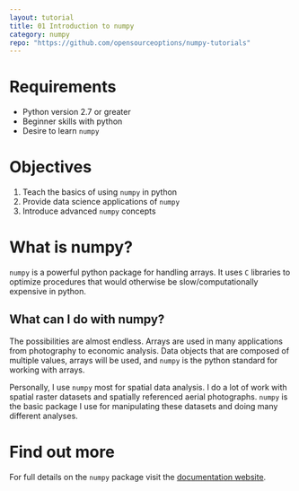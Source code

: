 ```yaml
---
layout: tutorial
title: 01 Introduction to numpy
category: numpy
repo: "https://github.com/opensourceoptions/numpy-tutorials"
---
```


# Requirements
- Python version 2.7 or greater
- Beginner skills with python
- Desire to learn `numpy`

# Objectives
1. Teach the basics of using `numpy` in python
2. Provide data science applications of `numpy`
3. Introduce advanced `numpy` concepts

# What is numpy?
`numpy` is a powerful python package for handling arrays. It uses `C` libraries to optimize procedures that would otherwise be slow/computationally expensive in python.

## What can I do with numpy?
The possibilities are almost endless. Arrays are used in many applications from photography to economic analysis. Data objects that are composed of multiple values, arrays will be used, and `numpy` is the python standard for working with arrays. 

Personally, I use `numpy` most for spatial data analysis. I do a lot of work with spatial raster datasets and spatially referenced aerial photographs. `numpy` is the basic package I use for manipulating these datasets and doing many different analyses.

# Find out more
For full details on the `numpy` package visit the [documentation website](https://docs.scipy.org/doc/).